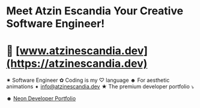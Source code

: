 # Meet Atzin Escandia Your Creative Software Engineer!

# 🫧 [www.atzinescandia.dev](https://atzinescandia.dev) 

✷ Software Engineer
✿ Coding is my ♡ language
☻ For aesthetic animations ➧ info@atzinescandia.dev
★ The premium developer portfolio ⤵

☻ [Neon Developer Portfolio](https://neon-developer-portfolio.vercel.app/)

